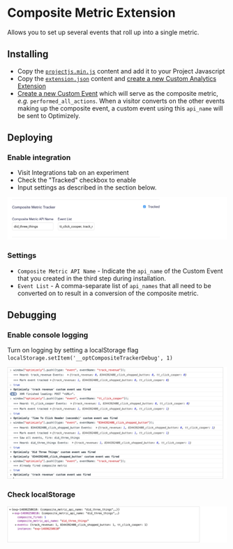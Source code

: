 # Composite Metric Extension
Allows you to set up several events that roll up into a single metric.

## Installing 
* Copy the [`projectjs.min.js`](https://github.com/cooperreid-optimizely/composite-metric-extension/blob/master/projectjs.min.js) content and add it to your Project Javascript
* Copy the [`extension.json`](https://github.com/cooperreid-optimizely/composite-metric-extension/blob/master/extension.json) content and [create a new Custom Analytics Extension](https://help.optimizely.com/Integrate_Other_Platforms/Custom_analytics_integrations_in_Optimizely_X#Create_as_JSON)
* [Create a new Custom Event](https://help.optimizely.com/Build_Campaigns_and_Experiments/Custom_events_in_Optimizely_X#Create_a_new_custom_event) which will serve as the composite metric, _e.g._ `performed_all_actions`. When a visitor converts on the other events making up the composite event, a custom event using this `api_name` will be sent to Optimizely.

## Deploying

### Enable integration
* Visit Integrations tab on an experiment
* Check the "Tracked" checkbox to enable
* Input settings as described in the section below.

![test image size](/img/enable-integration.png)

### Settings
* `Composite Metric API Name` - Indicate the `api_name` of the Custom Event that you created in the third step during installation.
* `Event List` - A comma-separate list of `api_names` that all need to be converted on to result in a conversion of the composite metric.

## Debugging

### Enable console logging
Turn on logging by setting a localStorage flag `localStorage.setItem('__optCompositeTrackerDebug', 1)`

![debugger](/img/debug2.png)

### Check localStorage
![localstorage](/img/debug1.png)
